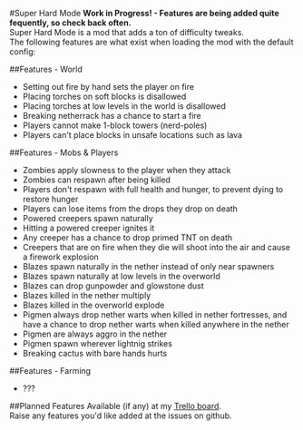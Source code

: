 #Super Hard Mode
**Work in Progress! - Features are being added quite fequently, so check back often.**  
Super Hard Mode is a mod that adds a ton of difficulty tweaks.  
The following features are what exist when loading the mod with the default config:

##Features - World
* Setting out fire by hand sets the player on fire
* Placing torches on soft blocks is disallowed
* Placing torches at low levels in the world is disallowed
* Breaking netherrack has a chance to start a fire
* Players cannot make 1-block towers (nerd-poles)
* Players can't place blocks in unsafe locations such as lava

##Features - Mobs & Players
* Zombies apply slowness to the player when they attack
* Zombies can respawn after being killed
* Players don't respawn with full health and hunger, to prevent dying to restore hunger
* Players can lose items from the drops they drop on death
* Powered creepers spawn naturally
* Hitting a powered creeper ignites it
* Any creeper has a chance to drop primed TNT on death
* Creepers that are on fire when they die will shoot into the air and cause a firework explosion
* Blazes spawn naturally in the nether instead of only near spawners
* Blazes spawn naturally at low levels in the overworld
* Blazes can drop gunpowder and glowstone dust
* Blazes killed in the nether multiply
* Blazes killed in the overworld explode
* Pigmen always drop nether warts when killed in nether fortresses, and have a chance to drop nether warts when killed anywhere in the nether
* Pigmen are always aggro in the nether
* Pigmen spawn wherever lightnig strikes
* Breaking cactus with bare hands hurts

##Features - Farming
* ???

##Planned Features
Available (if any) at my [Trello board](https://trello.com/b/Mtvgrxlf/mattdahepic-minecraft-mods).  
Raise any features you'd like added at the issues on github.